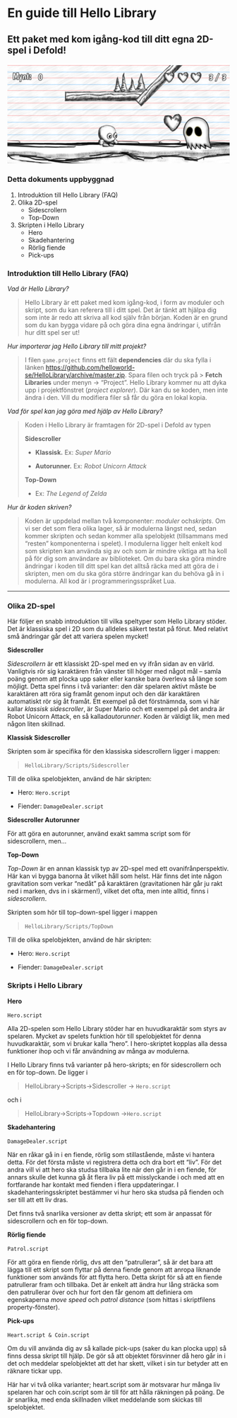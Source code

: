 # En guide till Hello Library
## Ett paket med kom igång-kod till ditt egna 2D-spel i Defold!
![Exempel spel byggd med Hello Library](screenshot_hellolibrary.png)

### Detta dokuments uppbyggnad

1. Introduktion till Hello Library (FAQ)
2. Olika 2D-spel
    - Sidescrollern
    - Top-Down
3. Skripten i Hello Library 
    - Hero  
    - Skadehantering 
    - Rörlig fiende 
    - Pick-ups

### Introduktion till Hello Library (FAQ)

*Vad är Hello Library?*

> Hello Library är ett paket med kom igång-kod, i form av moduler och skript, som du kan referera till i ditt spel. Det är tänkt att hjälpa dig som inte är redo att skriva all kod själv från början. Koden är en grund som du kan bygga vidare på och göra dina egna ändringar i, utifrån hur ditt spel ser ut!

*Hur importerar jag Hello Library till mitt projekt?*

> I filen `game.project` finns ett fält **dependencies** där du ska fylla i länken https://github.com/helloworld-se/HelloLibrary/archive/master.zip​. Spara filen och tryck på >
**Fetch Libraries** under menyn → “Project”. Hello Library kommer nu att dyka upp i projektfönstret (​*project explorer*​). Där kan du se koden, men inte ändra i den. Vill du modifiera filer så får du göra en lokal kopia.

*Vad för spel kan jag göra med hjälp av Hello Library?*

> Koden i Hello Library är framtagen för 2D-spel i Defold av typen
>
>**Sidescroller**
>
>- **Klassisk.** Ex: ​*Super Mario*
>
>- **Autorunner.** Ex:​ *Robot Unicorn Attack* 
>
>**Top-Down**
>
>-  Ex: ​*The*​ ​*Legend of Zelda*



*Hur är koden skriven?*

> Koden är uppdelad mellan två komponenter: ​*moduler* ​och ​*skripts*​. Om vi ser det som flera olika lager, så är modulerna längst ned, sedan kommer skripten och sedan kommer alla spelobjekt (tillsammans med “resten” komponenterna i spelet). I modulerna ligger helt enkelt kod som skripten kan använda sig av och som är mindre viktiga att ha koll på för dig som användare av biblioteket. Om du bara ska göra mindre ändringar i koden till ditt spel kan det alltså räcka med att göra de i skripten, men om du ska göra större ändringar kan du behöva gå in i modulerna. All kod är i programmeringsspråket Lua.

---

### Olika 2D-spel

Här följer en snabb introduktion till vilka speltyper som Hello Library stöder. Det är klassiska spel i 2D som du alldeles säkert testat på förut. Med relativt små ändringar går det att variera spelen mycket!

**Sidescroller**

*Sidescrollern*​ är ett klassiskt 2D-spel med en vy ifrån sidan av en värld. Vanligtvis rör sig karaktären från vänster till höger med något mål – samla poäng genom att plocka upp saker eller kanske bara överleva så länge som möjligt. Detta spel finns i två varianter: den där spelaren aktivt måste be karaktären att röra sig framåt genom input och den där karaktären automatiskt rör sig åt framåt. Ett exempel på det förstnämnda, som vi här kallar ​*klassisk sidescroller*​, är Super Mario och ett exempel på det andra är Robot Unicorn Attack, en så kallad ​*autorunner*.​ Koden är väldigt lik, men med någon liten skillnad.

**Klassisk Sidescroller**

Skripten som är specifika för den klassiska sidescrollern ligger i mappen: 
> `HelloLibrary/Scripts/Sidescroller` 

Till de olika spelobjekten, använd de här skripten: 
- Hero:​ `​Hero.script`

- Fiender​: `​DamageDealer.script`


**Sidescroller Autorunner**

För att göra en autorunner, använd exakt samma script som för sidescrollern, men...

**Top-Down**

*Top-Down*​ är en annan klassisk typ av 2D-spel med ett ovanifrånperspektiv. Här kan vi bygga banorna åt vilket håll som helst. Här finns det inte någon gravitation som verkar “nedåt” på karaktären (gravitationen här går ju rakt ned i marken, dvs in i skärmen!), vilket det ofta, men inte alltid, finns i ​*sidescrollern*​.

Skripten som hör till top-down-spel ligger i mappen 
> `HelloLibrary/Scripts/TopDown` 

Till de olika spelobjekten, använd de här skripten: 

- Hero: `​Hero.script`

- Fiender​: `​DamageDealer.script`


### Skripts i Hello Library

**Hero**

`Hero.script`

Alla 2D-spelen som Hello Library stöder har en huvudkaraktär som styrs av spelaren. Mycket av spelets funktion hör till spelobjektet för denna huvudkaraktär, som vi brukar kalla “hero”. I hero-skriptet kopplas alla dessa funktioner ihop och vi får användning av många av modulerna.

I Hello Library finns två varianter på hero-skripts; en för sidescrollern och en för top-down. De ligger i 

>HelloLibrary→Scripts→Sidescroller -> `​Hero.script`

och i 

>HelloLibrary→Scripts→Topdown ->`​Hero.script​`

**Skadehantering**

`DamageDealer.script`

När en råkar gå in i en fiende, rörlig som stillastående, måste vi hantera detta. För det första måste vi registrera detta och dra bort ett “liv”. För det andra vill vi att hero ska studsa tillbaka lite när den går in i en fiende, för annars skulle det kunna gå åt flera liv på ett misslyckande i och med att en fortfarande har kontakt med fienden i flera uppdateringar. I skadehanteringsskriptet bestämmer vi hur hero ska studsa på fienden och ser till att ett liv dras.

Det finns två snarlika versioner av detta skript; ett som är anpassat för sidescrollern och en för top-down.

**Rörlig fiende**

`Patrol.script`

För att göra en fiende rörlig, dvs att den “patrullerar”, så är det bara att lägga till ett skript som flyttar på denna fiende genom att anropa liknande funktioner som används för att flytta hero. Detta skript för så att en fiende patrullerar fram och tillbaka. Det är enkelt att ändra hur lång sträcka som den patrullerar över och hur fort den får genom att definiera om egenskaperna ​*move speed*​ och *patrol distance*​ ​(som hittas i skriptfilens property-fönster).


**Pick-ups**

`Heart.script & Coin.script`

Om du vill använda dig av så kallade pick-ups (saker du kan plocka upp) så finns dessa skript till hjälp. De gör så att objektet försvinner då hero går in i det och meddelar spelobjektet att det har skett, vilket i sin tur betyder att en räknare tickar upp.

Här har vi två olika varianter; ​heart.script​ som är motsvarar hur många liv spelaren har och ​coin.script​ som är till för att hålla räkningen på poäng. De är snarlika, med enda skillnaden vilket meddelande som skickas till spelobjektet.